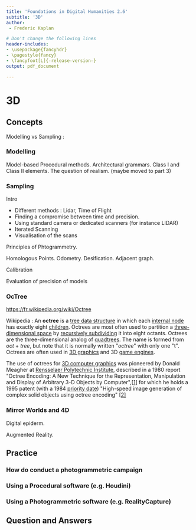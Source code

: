 ```yaml
---
title: 'Foundations in Digital Humanities 2.6'
subtitle: '3D'
author:
 - Frederic Kaplan

# Don't change the following lines
header-includes:
- \usepackage{fancyhdr}
- \pagestyle{fancy}
- \fancyfoot[L]{-release-version-}
output: pdf_document

---
```


# 3D

## Concepts

Modelling vs Sampling : 

### Modelling

Model-based Procedural methods. Architectural grammars. Class I and Class II elements. The question of realism. (maybe moved to part 3)

### Sampling

Intro

- Different methods : Lidar, Time of Flight
- Finding a compromise between time and precision. 
- Using standard camera or dedicated scanners (for instance LIDAR)
- Iterated Scanning
- Visualisation of the scans



Principles of Phtogrammetry. 

Homologous Points. Odometry. Desification. Adjacent graph. 

Calibration

Evaluation of precision of models



### OcTree

https://fr.wikipedia.org/wiki/Octree

Wikipedia : An **octree** is a [tree data structure](https://en.wikipedia.org/wiki/Tree_data_structure) in which each [internal node](https://en.wikipedia.org/wiki/Internal_node) has exactly eight [children](https://en.wikipedia.org/wiki/Child_node). Octrees are most often used to partition a [three-dimensional space](https://en.wikipedia.org/wiki/Three-dimensional_space) by [recursively subdividing](https://en.wikipedia.org/wiki/Recursive_subdivision) it into eight octants. Octrees are the three-dimensional analog of [quadtrees](https://en.wikipedia.org/wiki/Quadtree). The name is formed from *oct* + *tree*, but note that it is normally written "*octree*" with only one "t". Octrees are often used in [3D graphics](https://en.wikipedia.org/wiki/3D_graphics) and 3D [game engines](https://en.wikipedia.org/wiki/Game_engine).

The use of octrees for [3D computer graphics](https://en.wikipedia.org/wiki/3D_computer_graphics) was pioneered by Donald Meagher at [Rensselaer Polytechnic Institute](https://en.wikipedia.org/wiki/Rensselaer_Polytechnic_Institute), described in a 1980 report "Octree Encoding: A New Technique for the Representation, Manipulation and Display of Arbitrary 3-D Objects by Computer",[[1\]](https://en.wikipedia.org/wiki/Octree#cite_note-1) for which he holds a 1995 patent (with a 1984 [priority date](https://en.wikipedia.org/wiki/Priority_right)) "High-speed image generation of complex solid objects using octree encoding" [[2\]](https://en.wikipedia.org/wiki/Octree#cite_note-2)

### Mirror Worlds and 4D

Digital epiderm. 

Augmented Reality. 

## Practice

### How do conduct a photogrammetric campaign

### Using a Procedural software (e.g. Houdini)

### Using a Photogrammetric software (e.g. RealityCapture)

## Question and Answers 



